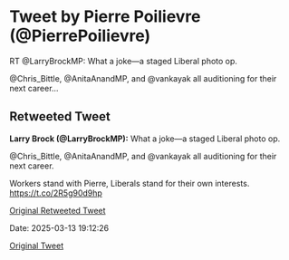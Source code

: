 # Tweet by Pierre Poilievre (@PierrePoilievre)

RT @LarryBrockMP: What a joke—a staged Liberal photo op.

@Chris_Bittle, @AnitaAnandMP, and @vankayak all auditioning for their next career…

## Retweeted Tweet

**Larry Brock (@LarryBrockMP):** What a joke—a staged Liberal photo op.

@Chris_Bittle, @AnitaAnandMP, and @vankayak all auditioning for their next career. 

Workers stand with Pierre, Liberals stand for their own interests. https://t.co/2R5g90d9hp

[Original Retweeted Tweet](https://x.com/LarryBrockMP/status/1899927924699984200)

Date: 2025-03-13 19:12:26

[Original Tweet](https://x.com/PierrePoilievre/status/1900263704177889376)
